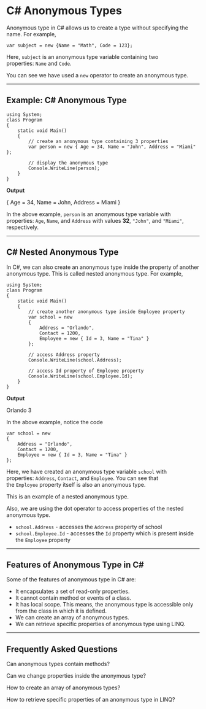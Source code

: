 # C# Anonymous Types

Anonymous type in C# allows us to create a type without specifying the name. For example,

```
var subject = new {Name = "Math", Code = 123};
```

Here, `subject` is an anonymous type variable containing two properties: `Name` and `Code`.

You can see we have used a `new` operator to create an anonymous type.

---

## Example: C# Anonymous Type

```
using System;
class Program
{
    static void Main()
    {
        // create an anonymous type containing 3 properties 
        var person = new { Age = 34, Name = "John", Address = "Miami" };

        // display the anonymous type
        Console.WriteLine(person);
    }
}
```

**Output**

{ Age = 34, Name = John, Address = Miami }

In the above example, `person` is an anonymous type variable with properties: `Age`, `Name`, and `Address` with values **32**, `"John"`, and `"Miami"`, respectively.

---

## C# Nested Anonymous Type

In C#, we can also create an anonymous type inside the property of another anonymous type. This is called nested anonymous type. For example,

```
using System;
class Program
{
    static void Main()
    {
        // create another anonymous type inside Employee property 
        var school = new
        {
            Address = "Orlando",
            Contact = 1200,
            Employee = new { Id = 3, Name = "Tina" }
        };

        // access Address property
        Console.WriteLine(school.Address);

        // access Id property of Employee property 
        Console.WriteLine(school.Employee.Id);
    }
}
```

**Output**

Orlando
3

In the above example, notice the code

```
var school = new
{
    Address = "Orlando",
    Contact = 1200,
    Employee = new { Id = 3, Name = "Tina" }
};
```

Here, we have created an anonymous type variable `school` with properties: `Address`, `Contact`, and `Employee`. You can see that the `Employee` property itself is also an anonymous type.

This is an example of a nested anonymous type.

Also, we are using the dot operator to access properties of the nested anonymous type.

- `school.Address` - accesses the `Address` property of school
- `school.Employee.Id` - accesses the `Id` property which is present inside the `Employee` property

---

## Features of Anonymous Type in C#

Some of the features of anonymous type in C# are:

- It encapsulates a set of read-only properties.
- It cannot contain method or events of a class.
- It has local scope. This means, the anonymous type is accessible only from the class in which it is defined.
- We can create an array of anonymous types.
- We can retrieve specific properties of anonymous type using LINQ.

---

## Frequently Asked Questions

Can anonymous types contain methods?

Can we change properties inside the anonymous type?

How to create an array of anonymous types?

How to retrieve specific properties of an anonymous type in LINQ?